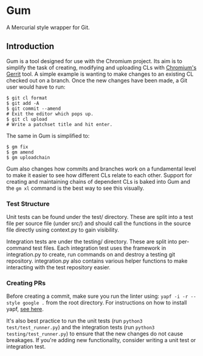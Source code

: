 # Gum
A Mercurial style wrapper for Git.

## Introduction
Gum is a tool designed for use with the Chromium project. Its aim is to simplify the task of creating, modifying and uploading CLs with [Chromium's Gerrit](https://chromium-review.googlesource.com/) tool. A simple example is wanting to make changes to an existing CL checked out on a branch. Once the new changes have been made, a Git user would have to run:
```
$ git cl format
$ git add -A
$ git commit --amend
# Exit the editor which pops up.
$ git cl upload
# Write a patchset title and hit enter.
```
The same in Gum is simplified to:
```
$ gm fix
$ gm amend
$ gm uploadchain
```
Gum also changes how commits and branches work on a fundamental level to make it easier to see how different CLs relate to each other. Support for creating and maintaining chains of dependent CLs is baked into Gum and the `gm xl` command is the best way to see this visually.

### Test Structure
Unit tests can be found under the test/ directory. These are split into a test file per source file (under src/) and should call the functions in the source file directly using context.py to gain visibility.

Integration tests are under the testing/ directory. These are split into per-command test files. Each integration test uses the framework in integration.py to create, run commands on and destroy a testing git repository. integration.py also contains various helper functions to make interacting with the test repository easier.

### Creating PRs
Before creating a commit, make sure you run the linter using:
`yapf -i -r --style google .` from the root directory.
For instructions on how to install yapf, [see here](https://github.com/google/yapf#installation).

It's also best practice to run the unit tests (run `python3 test/test_runner.py`) and the integration tests (run `python3 testing/test_runner.py`) to ensure that the new changes do not cause breakages. If you're adding new functionality, consider writing a unit test or integration test.
